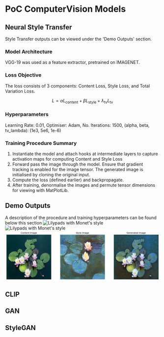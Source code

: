# PoC ComputerVision Models
## Neural Style Transfer
Style Transfer outputs can be viewed under the 'Demo Outputs' section.
### Model Architecture
VGG-19 was used as a feature extractor, pretrained on IMAGENET.

### Loss Objective
The loss consists of 3 components: Content Loss, Style Loss, and Total Variation Loss.

$$
L = \alpha L_{\text{content}} + \beta L_{\text{style}} + \lambda_{\text{tv}} L_{\text{tv}}
$$

### Hyperparameters
Learning Rate: 0.01, Optimiser: Adam, No. Iterations: 1500, (alpha, beta, tv_lambda): (1e3, 5e6, 1e-6)

### Training Procedure Summary
1) Instantiate the model and attach hooks at intermediate layers to capture activation maps for computing Content and Style Loss
2) Forward pass the image through the model. Ensure that gradient tracking is enabled for the image tensor. The generated image is initialised by cloning the original input.
3) Compute the loss (defined earlier) and backpropagate.
4) After training, denormalise the images and permute tensor dimensions for viewing with MatPlotLib.

## Demo Outputs
A description of the procedure and training hyperparameters can be found below this section
![Lilypads with Monet's style](images/style_transfer_1.png)
![Lilypads with Monet's style](images/style_transfer_3.png)
![Lilypads with Monet's style](images/style_transfer_2.png)



## CLIP

## GAN

## StyleGAN
